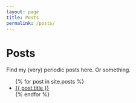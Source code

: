 ```yaml
---
layout: page
title: Posts
permalink: /posts/
---
```


# Posts

Find my (very) periodic posts here. Or something.

<ul>
  {% for post in site.posts %}
    <li>
      <a href="{{ post.url }}">{{ post.title }}</a>
    </li>
  {% endfor %}
</ul>